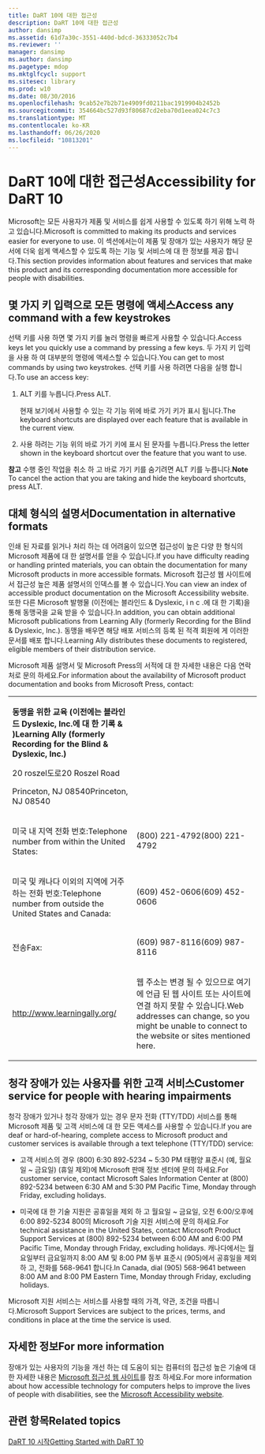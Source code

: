 ```yaml
---
title: DaRT 10에 대한 접근성
description: DaRT 10에 대한 접근성
author: dansimp
ms.assetid: 61d7a30c-3551-440d-bdcd-36333052c7b4
ms.reviewer: ''
manager: dansimp
ms.author: dansimp
ms.pagetype: mdop
ms.mktglfcycl: support
ms.sitesec: library
ms.prod: w10
ms.date: 08/30/2016
ms.openlocfilehash: 9cab52e7b2b71e4909fd0211bac1919904b2452b
ms.sourcegitcommit: 354664bc527d93f80687cd2eba70d1eea024c7c3
ms.translationtype: MT
ms.contentlocale: ko-KR
ms.lasthandoff: 06/26/2020
ms.locfileid: "10813201"
---
```

# <span data-ttu-id="f843d-103">DaRT 10에 대한 접근성</span><span class="sxs-lookup"><span data-stu-id="f843d-103">Accessibility for DaRT 10</span></span>


<span data-ttu-id="f843d-104">Microsoft는 모든 사용자가 제품 및 서비스를 쉽게 사용할 수 있도록 하기 위해 노력 하 고 있습니다.</span><span class="sxs-lookup"><span data-stu-id="f843d-104">Microsoft is committed to making its products and services easier for everyone to use.</span></span> <span data-ttu-id="f843d-105">이 섹션에서는이 제품 및 장애가 있는 사용자가 해당 문서에 더욱 쉽게 액세스할 수 있도록 하는 기능 및 서비스에 대 한 정보를 제공 합니다.</span><span class="sxs-lookup"><span data-stu-id="f843d-105">This section provides information about features and services that make this product and its corresponding documentation more accessible for people with disabilities.</span></span>

## <span data-ttu-id="f843d-106">몇 가지 키 입력으로 모든 명령에 액세스</span><span class="sxs-lookup"><span data-stu-id="f843d-106">Access any command with a few keystrokes</span></span>


<span data-ttu-id="f843d-107">선택 키를 사용 하면 몇 가지 키를 눌러 명령을 빠르게 사용할 수 있습니다.</span><span class="sxs-lookup"><span data-stu-id="f843d-107">Access keys let you quickly use a command by pressing a few keys.</span></span> <span data-ttu-id="f843d-108">두 가지 키 입력을 사용 하 여 대부분의 명령에 액세스할 수 있습니다.</span><span class="sxs-lookup"><span data-stu-id="f843d-108">You can get to most commands by using two keystrokes.</span></span> <span data-ttu-id="f843d-109">선택 키를 사용 하려면 다음을 실행 합니다.</span><span class="sxs-lookup"><span data-stu-id="f843d-109">To use an access key:</span></span>

1.  <span data-ttu-id="f843d-110">ALT 키를 누릅니다.</span><span class="sxs-lookup"><span data-stu-id="f843d-110">Press ALT.</span></span>

    <span data-ttu-id="f843d-111">현재 보기에서 사용할 수 있는 각 기능 위에 바로 가기 키가 표시 됩니다.</span><span class="sxs-lookup"><span data-stu-id="f843d-111">The keyboard shortcuts are displayed over each feature that is available in the current view.</span></span>

2.  <span data-ttu-id="f843d-112">사용 하려는 기능 위의 바로 가기 키에 표시 된 문자를 누릅니다.</span><span class="sxs-lookup"><span data-stu-id="f843d-112">Press the letter shown in the keyboard shortcut over the feature that you want to use.</span></span>

<span data-ttu-id="f843d-113">**참고**  수행 중인 작업을 취소 하 고 바로 가기 키를 숨기려면 ALT 키를 누릅니다.</span><span class="sxs-lookup"><span data-stu-id="f843d-113">**Note** To cancel the action that you are taking and hide the keyboard shortcuts, press ALT.</span></span>

 

## <span data-ttu-id="f843d-114">대체 형식의 설명서</span><span class="sxs-lookup"><span data-stu-id="f843d-114">Documentation in alternative formats</span></span>


<span data-ttu-id="f843d-115">인쇄 된 자료를 읽거나 처리 하는 데 어려움이 있으면 접근성이 높은 다양 한 형식의 Microsoft 제품에 대 한 설명서를 얻을 수 있습니다.</span><span class="sxs-lookup"><span data-stu-id="f843d-115">If you have difficulty reading or handling printed materials, you can obtain the documentation for many Microsoft products in more accessible formats.</span></span> <span data-ttu-id="f843d-116">Microsoft 접근성 웹 사이트에서 접근성 높은 제품 설명서의 인덱스를 볼 수 있습니다.</span><span class="sxs-lookup"><span data-stu-id="f843d-116">You can view an index of accessible product documentation on the Microsoft Accessibility website.</span></span> <span data-ttu-id="f843d-117">또한 다른 Microsoft 발행물 (이전에는 블라인드 & Dyslexic, i n c .에 대 한 기록)을 통해 동맹국을 교육 받을 수 있습니다.</span><span class="sxs-lookup"><span data-stu-id="f843d-117">In addition, you can obtain additional Microsoft publications from Learning Ally (formerly Recording for the Blind & Dyslexic, Inc.).</span></span> <span data-ttu-id="f843d-118">동맹을 배우면 해당 배포 서비스의 등록 된 적격 회원에 게 이러한 문서를 배포 합니다.</span><span class="sxs-lookup"><span data-stu-id="f843d-118">Learning Ally distributes these documents to registered, eligible members of their distribution service.</span></span>

<span data-ttu-id="f843d-119">Microsoft 제품 설명서 및 Microsoft Press의 서적에 대 한 자세한 내용은 다음 연락처로 문의 하세요.</span><span class="sxs-lookup"><span data-stu-id="f843d-119">For information about the availability of Microsoft product documentation and books from Microsoft Press, contact:</span></span>

<table>
<colgroup>
<col width="50%" />
<col width="50%" />
</colgroup>
<tbody>
<tr class="odd">
<td align="left"><p><strong><span data-ttu-id="f843d-120">동맹을 위한 교육 (이전에는 블라인드 Dyslexic, Inc.에 대 한 기록 &amp; )</span><span class="sxs-lookup"><span data-stu-id="f843d-120">Learning Ally (formerly Recording for the Blind &amp; Dyslexic, Inc.)</span></span></strong></p>
<p><span data-ttu-id="f843d-121">20 roszel도로</span><span class="sxs-lookup"><span data-stu-id="f843d-121">20 Roszel Road</span></span></p>
<p><span data-ttu-id="f843d-122">Princeton, NJ 08540</span><span class="sxs-lookup"><span data-stu-id="f843d-122">Princeton, NJ 08540</span></span></p></td>
<td align="left"><p></p></td>
</tr>
<tr class="even">
<td align="left"><p><span data-ttu-id="f843d-123">미국 내 지역 전화 번호:</span><span class="sxs-lookup"><span data-stu-id="f843d-123">Telephone number from within the United States:</span></span></p></td>
<td align="left"><p><span data-ttu-id="f843d-124">(800) 221-4792</span><span class="sxs-lookup"><span data-stu-id="f843d-124">(800) 221-4792</span></span></p></td>
</tr>
<tr class="odd">
<td align="left"><p><span data-ttu-id="f843d-125">미국 및 캐나다 이외의 지역에 거주 하는 전화 번호:</span><span class="sxs-lookup"><span data-stu-id="f843d-125">Telephone number from outside the United States and Canada:</span></span></p></td>
<td align="left"><p><span data-ttu-id="f843d-126">(609) 452-0606</span><span class="sxs-lookup"><span data-stu-id="f843d-126">(609) 452-0606</span></span></p></td>
</tr>
<tr class="even">
<td align="left"><p><span data-ttu-id="f843d-127">전송</span><span class="sxs-lookup"><span data-stu-id="f843d-127">Fax:</span></span></p></td>
<td align="left"><p><span data-ttu-id="f843d-128">(609) 987-8116</span><span class="sxs-lookup"><span data-stu-id="f843d-128">(609) 987-8116</span></span></p></td>
</tr>
<tr class="odd">
<td align="left"><p><a href="https://go.microsoft.com/fwlink/?linkid=239" data-raw-source="[http://www.learningally.org/](https://go.microsoft.com/fwlink/?linkid=239)">http://www.learningally.org/</a></p></td>
<td align="left"><p><span data-ttu-id="f843d-129">웹 주소는 변경 될 수 있으므로 여기에 언급 된 웹 사이트 또는 사이트에 연결 하지 못할 수 있습니다.</span><span class="sxs-lookup"><span data-stu-id="f843d-129">Web addresses can change, so you might be unable to connect to the website or sites mentioned here.</span></span></p></td>
</tr>
</tbody>
</table>

 

## <span data-ttu-id="f843d-130">청각 장애가 있는 사용자를 위한 고객 서비스</span><span class="sxs-lookup"><span data-stu-id="f843d-130">Customer service for people with hearing impairments</span></span>


<span data-ttu-id="f843d-131">청각 장애가 있거나 청각 장애가 있는 경우 문자 전화 (TTY/TDD) 서비스를 통해 Microsoft 제품 및 고객 서비스에 대 한 모든 액세스를 사용할 수 있습니다.</span><span class="sxs-lookup"><span data-stu-id="f843d-131">If you are deaf or hard-of-hearing, complete access to Microsoft product and customer services is available through a text telephone (TTY/TDD) service:</span></span>

-   <span data-ttu-id="f843d-132">고객 서비스의 경우 (800) 6:30 892-5234 ~ 5:30 PM 태평양 표준시 (예, 월요일 ~ 금요일) (휴일 제외)에 Microsoft 판매 정보 센터에 문의 하세요.</span><span class="sxs-lookup"><span data-stu-id="f843d-132">For customer service, contact Microsoft Sales Information Center at (800) 892-5234 between 6:30 AM and 5:30 PM Pacific Time, Monday through Friday, excluding holidays.</span></span>

-   <span data-ttu-id="f843d-133">미국에 대 한 기술 지원은 공휴일을 제외 하 고 월요일 ~ 금요일, 오전 6:00/오후에 6:00 892-5234 800의 Microsoft 기술 지원 서비스에 문의 하세요.</span><span class="sxs-lookup"><span data-stu-id="f843d-133">For technical assistance in the United States, contact Microsoft Product Support Services at (800) 892-5234 between 6:00 AM and 6:00 PM Pacific Time, Monday through Friday, excluding holidays.</span></span> <span data-ttu-id="f843d-134">캐나다에서는 월요일부터 금요일까지 8:00 AM 및 8:00 PM 동부 표준시 (905)에서 공휴일을 제외 하 고, 전화를 568-9641 합니다.</span><span class="sxs-lookup"><span data-stu-id="f843d-134">In Canada, dial (905) 568-9641 between 8:00 AM and 8:00 PM Eastern Time, Monday through Friday, excluding holidays.</span></span>

<span data-ttu-id="f843d-135">Microsoft 지원 서비스는 서비스를 사용할 때의 가격, 약관, 조건을 따릅니다.</span><span class="sxs-lookup"><span data-stu-id="f843d-135">Microsoft Support Services are subject to the prices, terms, and conditions in place at the time the service is used.</span></span>

## <span data-ttu-id="f843d-136">자세한 정보</span><span class="sxs-lookup"><span data-stu-id="f843d-136">For more information</span></span>


<span data-ttu-id="f843d-137">장애가 있는 사용자의 기능을 개선 하는 데 도움이 되는 컴퓨터의 접근성 높은 기술에 대 한 자세한 내용은 [Microsoft 접근성 웹 사이트](https://go.microsoft.com/fwlink/?linkid=8431)를 참조 하세요.</span><span class="sxs-lookup"><span data-stu-id="f843d-137">For more information about how accessible technology for computers helps to improve the lives of people with disabilities, see the [Microsoft Accessibility website](https://go.microsoft.com/fwlink/?linkid=8431).</span></span>

## <span data-ttu-id="f843d-138">관련 항목</span><span class="sxs-lookup"><span data-stu-id="f843d-138">Related topics</span></span>


[<span data-ttu-id="f843d-139">DaRT 10 시작</span><span class="sxs-lookup"><span data-stu-id="f843d-139">Getting Started with DaRT 10</span></span>](getting-started-with-dart-10.md)

 

 





